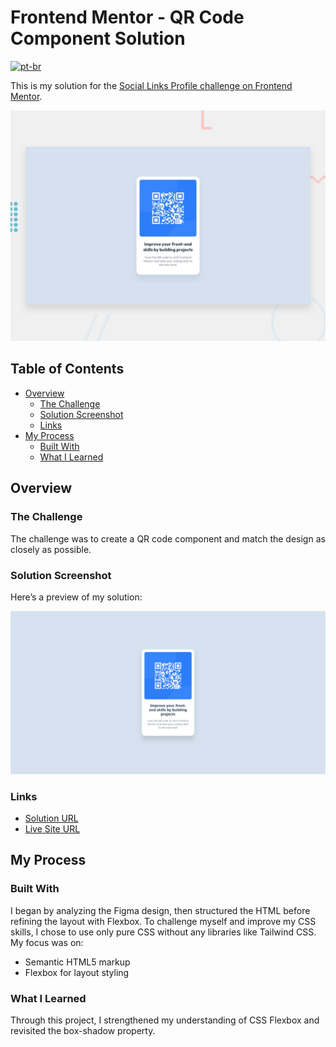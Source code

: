 <!-- omit in toc -->
# Frontend Mentor - QR Code Component Solution
[![pt-br](https://img.shields.io/badge/lang-pt--br-green.svg)](README.pt-br.md)

This is my solution for the [Social Links Profile challenge on Frontend Mentor](https://www.frontendmentor.io/challenges/social-links-profile-UG32l9m6dQ).

![Project Preview](assets/images/preview.jpg)

<!-- omit in toc -->
## Table of Contents

- [Overview](#overview)
  - [The Challenge](#the-challenge)
  - [Solution Screenshot](#solution-screenshot)
  - [Links](#links)
- [My Process](#my-process)
  - [Built With](#built-with)
  - [What I Learned](#what-i-learned)

## Overview

### The Challenge

The challenge was to create a QR code component and match the design as closely as possible.

### Solution Screenshot

Here’s a preview of my solution:

![Solution Screenshot](assets/images/screenshot.png)

### Links

- [Solution URL](https://www.frontendmentor.io/solutions/flexbox-solution-F9RIQ0cTaw)
- [Live Site URL](https://ronogue.github.io/frontend-mentor-challenges/qr-code-component/)

## My Process

### Built With

I began by analyzing the Figma design, then structured the HTML before refining the layout with Flexbox. To challenge myself and improve my CSS skills, I chose to use only pure CSS without any libraries like Tailwind CSS. My focus was on:

- Semantic HTML5 markup  
- Flexbox for layout styling  

### What I Learned

Through this project, I strengthened my understanding of CSS Flexbox and revisited the box-shadow property.
